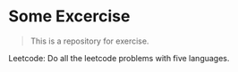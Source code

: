# Some Excercise
> This is a repository for exercise.


Leetcode: Do all the leetcode problems with five languages.


